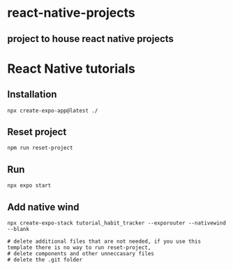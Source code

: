 # react-native-projects

## project to house react native projects

# React Native tutorials

## Installation

```
npx create-expo-app@latest ./
```

## Reset project

```
npm run reset-project
```

## Run

```
npx expo start
```

## Add native wind

```
npx create-expo-stack tutorial_habit_tracker --exporouter --nativewind --blank

# delete additional files that are not needed, if you use this template there is no way to run reset-project,
# delete components and other unneccasary files
# delete the .git folder
```
